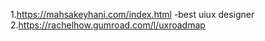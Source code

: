 1.https://mahsakeyhani.com/index.html   -best uiux designer
2.https://rachelhow.gumroad.com/l/uxroadmap
